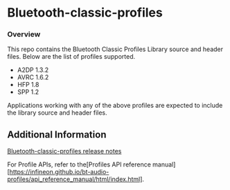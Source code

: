 # Bluetooth-classic-profiles

### Overview

This repo contains the Bluetooth Classic Profiles Library source and header files. Below are the list of profiles supported.

* A2DP 1.3.2
* AVRC 1.6.2
* HFP 1.8
* SPP 1.2

Applications working with any of the above profiles are expected to include the library source and header files.

## Additional Information

[Bluetooth-classic-profiles release notes](./RELEASE.md)

For Profile APIs, refer to the[Profiles API reference manual] [https://infineon.github.io/bt-audio-profiles/api_reference_manual/html/index.html].

